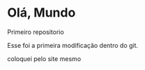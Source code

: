 # Olá, Mundo
Primeiro repositorio

Esse foi a primeira modificação dentro do git.

coloquei pelo site mesmo
